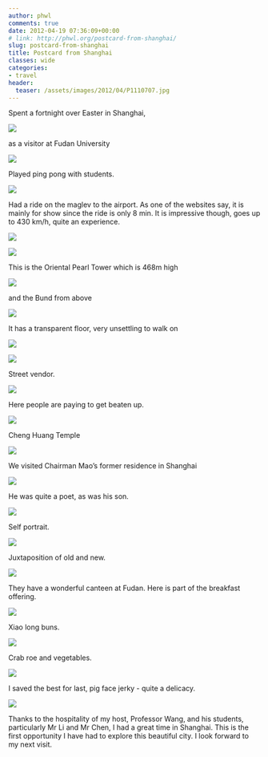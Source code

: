 ```yaml
---
author: phwl
comments: true
date: 2012-04-19 07:36:09+00:00
# link: http://phwl.org/postcard-from-shanghai/
slug: postcard-from-shanghai
title: Postcard from Shanghai
classes: wide
categories:
- travel
header:
  teaser: /assets/images/2012/04/P1110707.jpg
---
```



Spent a fortnight over Easter in Shanghai,

![](/assets/images/2012/04/P1110707.jpg)

<!-- more -->

as a visitor at Fudan University

![](/assets/images/2012/04/P1110572.jpg)

Played ping pong with students.

![](/assets/images/2012/04/P1110573.jpg)

Had a ride on the maglev to the airport. As one of the websites say, it is mainly for show since the ride is only 8 min. It is impressive though, goes up to 430 km/h, quite an experience.

![](/assets/images/2012/04/P1110582.jpg)

![](/assets/images/2012/04/IMG_1315.jpg)

This is the Oriental Pearl Tower which is 468m high

![](/assets/images/2012/04/P1110617.jpg)

and the Bund from above

![](/assets/images/2012/04/P1110619.jpg)

It has a transparent floor, very unsettling to walk on

![](/assets/images/2012/04/P1110633.jpg)

![](/assets/images/2012/04/P1110636.jpg)

Street vendor.

![](/assets/images/2012/04/P1110736.jpg)

Here people are paying to get beaten up.

![](/assets/images/2012/04/P1110743.jpg)

Cheng Huang Temple

![](/assets/images/2012/04/P1110773.jpg)

We visited Chairman Mao’s former residence in Shanghai

![](/assets/images/2012/04/P1110832.jpg)

He was quite a poet, as was his son.

![](/assets/images/2012/04/P1110867.jpg)

Self portrait.

![](/assets/images/2012/04/P1110895.jpg)

Juxtaposition of old and new.

![](/assets/images/2012/04/P1110907.jpg)

They have a wonderful canteen at Fudan. Here is part of the breakfast offering.

![](/assets/images/2012/04/P1110567.jpg)

Xiao long buns.

![](/assets/images/2012/04/P1110805.jpg)

Crab roe and vegetables.

![](/assets/images/2012/04/P1110683.jpg)

I saved the best for last, pig face jerky - quite a delicacy.

![](/assets/images/2012/04/P1110800.jpg)

Thanks to the hospitality of my host, Professor Wang, and his students, particularly Mr Li and Mr Chen, I had a great time in Shanghai. This is the first opportunity I have had to explore this beautiful city. I look forward to my next visit.

